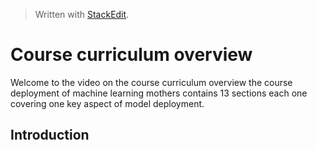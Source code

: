 > Written with [StackEdit](https://stackedit.io/).

# Course curriculum overview

Welcome to the video on the course curriculum overview the course deployment of machine learning mothers contains 13 sections each one covering one key aspect of model deployment.

## Introduction



<!--stackedit_data:
eyJoaXN0b3J5IjpbMjk4MTY5MTgwXX0=
-->